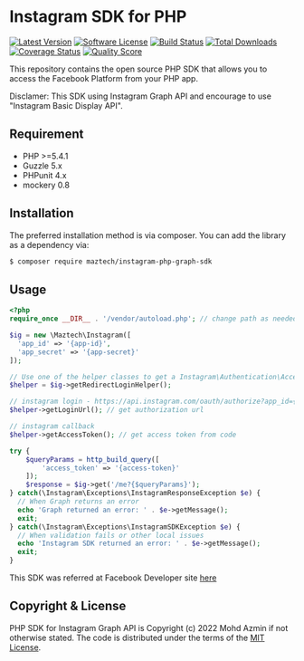 # Instagram SDK for PHP

[![Latest Version](https://img.shields.io/github/v/tag/mazfreelance/instagram-php-graph-sdk.svg?label=release&sort=semver&style=flat-square)](https://github.com/mazfreelance/instagram-php-graph-sdk/releases)
[![Software License](https://img.shields.io/badge/license-BSD-brightgreen.svg?style=flat-square)](https://github.com/mazfreelance/instagram-php-graph-sdk/blob/main/LICENSE)
[![Build Status](https://app.travis-ci.com/mazfreelance/instagram-php-graph-sdk.svg?branch=main)](https://app.travis-ci.com/mazfreelance/instagram-php-graph-sdk)
[![Total Downloads](https://img.shields.io/packagist/dt/maztech/php-instagram-graph-sdk.svg?style=flat-square)](https://packagist.org/packages/maztech/php-instagram-graph-sdk)
[![Coverage Status](https://img.shields.io/scrutinizer/coverage/g/mazfreelance/instagram-php-graph-sdk.svg?style=flat-square)](https://scrutinizer-ci.com/g/mazfreelance/instagram-php-graph-sdk/code-structure)
[![Quality Score](https://img.shields.io/scrutinizer/g/mazfreelance/instagram-php-graph-sdk.svg?style=flat-square)](https://scrutinizer-ci.com/g/mazfreelance/instagram-php-graph-sdk)

This repository contains the open source PHP SDK that allows you to access the Facebook Platform from your PHP app.

Disclamer: This SDK using Instagram Graph API and encourage to use "Instagram Basic Display API".

## Requirement
- PHP >=5.4.1
- Guzzle 5.x
- PHPunit 4.x
- mockery 0.8

## Installation
The preferred installation method is via composer. You can add the library as a dependency via:
```sh
$ composer require maztech/instagram-php-graph-sdk
```

## Usage

```php
<?php
require_once __DIR__ . '/vendor/autoload.php'; // change path as needed

$ig = new \Maztech\Instagram([
  'app_id' => '{app-id}',
  'app_secret' => '{app-secret}'
]);

// Use one of the helper classes to get a Instagram\Authentication\AccessToken entity.
$helper = $ig->getRedirectLoginHelper();

// instagram login - https://api.instagram.com/oauth/authorize?app_id={$clientId}&redirect_uri={$redirecUri}&scope=user_profile,user_media&response_type=code
$helper->getLoginUrl(); // get authorization url

// instagram callback
$helper->getAccessToken(); // get access token from code

try {
    $queryParams = http_build_query([
        'access_token' => '{access-token}'
    ]);
    $response = $ig->get('/me?{$queryParams}');
} catch(\Instagram\Exceptions\InstagramResponseException $e) {
  // When Graph returns an error
  echo 'Graph returned an error: ' . $e->getMessage();
  exit;
} catch(\Instagram\Exceptions\InstagramSDKException $e) {
  // When validation fails or other local issues
  echo 'Instagram SDK returned an error: ' . $e->getMessage();
  exit;
}
```

This SDK was referred at Facebook Developer site [here](https://developers.facebook.com/docs/instagram-basic-display-api/guides)

## Copyright & License
PHP SDK for Instagram Graph API is Copyright (c) 2022 Mohd Azmin if not otherwise stated. The code is distributed under the terms of the [MIT License](https://github.com/mazfreelance/instagram-php-graph-sdk/blob/main/LICENSE).

